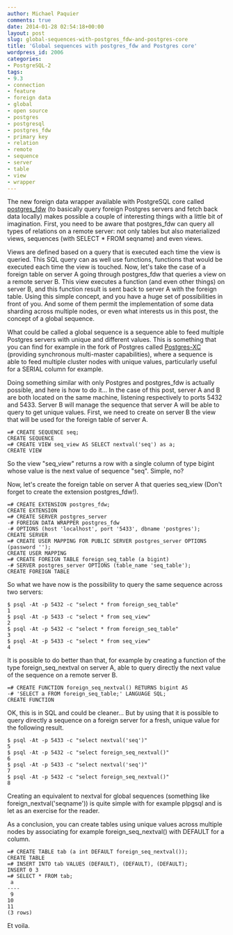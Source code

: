 ```yaml
---
author: Michael Paquier
comments: true
date: 2014-01-28 02:54:18+00:00
layout: post
slug: global-sequences-with-postgres_fdw-and-postgres-core
title: 'Global sequences with postgres_fdw and Postgres core'
wordpress_id: 2006
categories:
- PostgreSQL-2
tags:
- 9.3
- connection
- feature
- foreign data
- global
- open source
- postgres
- postgresql
- postgres_fdw
- primary key
- relation
- remote
- sequence
- server
- table
- view
- wrapper
---
```

The new foreign data wrapper available with PostgreSQL core called [postgres\_fdw](http://www.postgresql.org/docs/devel/static/postgres-fdw.html) (to basically query foreign Postgres servers and fetch back data locally) makes possible a couple of interesting things with a little bit of imagination. First, you need to be aware that postgres\_fdw can query all types of relations on a remote server: not only tables but also materialized views, sequences (with SELECT * FROM seqname) and even views.

Views are defined based on a query that is executed each time the view is queried. This SQL query can as well use functions, functions that would be executed each time the view is touched. Now, let's take the case of a foreign table on server A going through postgres\_fdw that queries a view on a remote server B. This view executes a function (and even other things) on server B, and this function result is sent back to server A with the foreign table. Using this simple concept, and you have a huge set of possibilities in front of you. And some of them permit the implementation of some data sharding across multiple nodes, or even what interests us in this post, the concept of a global sequence.

What could be called a global sequence is a sequence able to feed multiple Postgres servers with unique and different values. This is something that you can find for example in the fork of Postgres called [Postgres-XC](https://sourceforge.net/apps/mediawiki/postgres-xc/index.php?title=Main_Page) (providing synchronous multi-master capabilities), where a sequence is able to feed multiple cluster nodes with unique values, particularly useful for a SERIAL column for example.

Doing something similar with only Postgres and postgres\_fdw is actually possible, and here is how to do it... In the case of this post, server A and B are both located on the same machine, listening respectively to ports 5432 and 5433. Server B will manage the sequence that server A will be able to query to get unique values. First, we need to create on server B the view that will be used for the foreign table of server A.

    =# CREATE SEQUENCE seq;
    CREATE SEQUENCE
    =# CREATE VIEW seq_view AS SELECT nextval('seq') as a;
    CREATE VIEW

So the view "seq\_view" returns a row with a single column of type bigint whose value is the next value of sequence "seq". Simple, no?

Now, let's create the foreign table on server A that queries seq\_view (Don't forget to create the extension postgres\_fdw!).

    =# CREATE EXTENSION postgres_fdw;
    CREATE EXTENSION
    =# CREATE SERVER postgres_server
    -# FOREIGN DATA WRAPPER postgres_fdw
    -# OPTIONS (host 'localhost', port '5433', dbname 'postgres');
    CREATE SERVER
    =# CREATE USER MAPPING FOR PUBLIC SERVER postgres_server OPTIONS (password '');
    CREATE USER MAPPING
    =# CREATE FOREIGN TABLE foreign_seq_table (a bigint)
    -# SERVER postgres_server OPTIONS (table_name 'seq_table');
    CREATE FOREIGN TABLE

So what we have now is the possibility to query the same sequence across two servers:

    $ psql -At -p 5432 -c "select * from foreign_seq_table"
    1
    $ psql -At -p 5433 -c "select * from seq_view"
    2
    $ psql -At -p 5432 -c "select * from foreign_seq_table"
    3
    $ psql -At -p 5433 -c "select * from seq_view"
    4

It is possible to do better than that, for example by creating a function of the type foreign\_seq\_nextval on server A, able to query directly the next value of the sequence on a remote server B.

    =# CREATE FUNCTION foreign_seq_nextval() RETURNS bigint AS
    -# 'SELECT a FROM foreign_seq_table;' LANGUAGE SQL;
    CREATE FUNCTION

OK, this is in SQL and could be cleaner... But by using that it is possible to query directly a sequence on a foreign server for a fresh, unique value for the following result.

    $ psql -At -p 5433 -c "select nextval('seq')"
    5
    $ psql -At -p 5432 -c "select foreign_seq_nextval()"
    6
    $ psql -At -p 5433 -c "select nextval('seq')"
    7
    $ psql -At -p 5432 -c "select foreign_seq_nextval()"
    8

Creating an equivalent to nextval for global sequences (something like foreign\_nextval('seqname')) is quite simple with for example plpgsql and is let as an exercise for the reader.

As a conclusion, you can create tables using unique values across multiple nodes by associating for example foreign\_seq\_nextval() with DEFAULT for a column.

    =# CREATE TABLE tab (a int DEFAULT foreign_seq_nextval());
    CREATE TABLE
    =# INSERT INTO tab VALUES (DEFAULT), (DEFAULT), (DEFAULT);
    INSERT 0 3
    =# SELECT * FROM tab;
     a
    ----
     9
    10
    11
    (3 rows)

Et voila.
